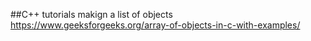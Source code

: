 



##C++ tutorials
makign a list of objects https://www.geeksforgeeks.org/array-of-objects-in-c-with-examples/

